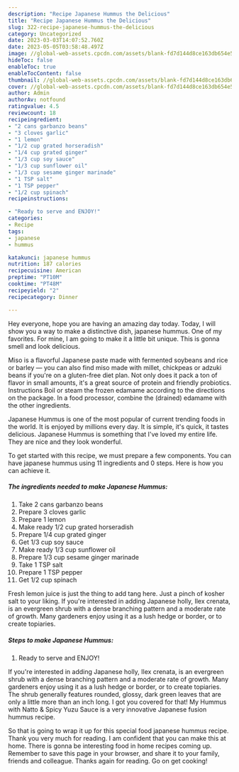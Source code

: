 ```yaml
---
description: "Recipe Japanese Hummus the Delicious"
title: "Recipe Japanese Hummus the Delicious"
slug: 322-recipe-japanese-hummus-the-delicious
category: Uncategorized
date: 2023-03-03T14:07:52.760Z
date: 2023-05-05T03:58:48.497Z
image: //global-web-assets.cpcdn.com/assets/blank-fd7d144d8ce163db654e5a02c40b08a2775adb7897d16e4062681dc7e1b2800f.png
hideToc: false
enableToc: true
enableTocContent: false
thumbnail: //global-web-assets.cpcdn.com/assets/blank-fd7d144d8ce163db654e5a02c40b08a2775adb7897d16e4062681dc7e1b2800f.png
cover: //global-web-assets.cpcdn.com/assets/blank-fd7d144d8ce163db654e5a02c40b08a2775adb7897d16e4062681dc7e1b2800f.png
author: Admin
authorAv: notfound
ratingvalue: 4.5
reviewcount: 18
recipeingredient:
- "2 cans garbanzo beans"
- "3 cloves garlic"
- "1 lemon"
- "1/2 cup grated horseradish"
- "1/4 cup grated ginger"
- "1/3 cup soy sauce"
- "1/3 cup sunflower oil"
- "1/3 cup sesame ginger marinade"
- "1 TSP salt"
- "1 TSP pepper"
- "1/2 cup spinach"
recipeinstructions:

- "Ready to serve and ENJOY!"
categories:
- Recipe
tags:
- japanese
- hummus

katakunci: japanese hummus 
nutrition: 187 calories
recipecuisine: American
preptime: "PT10M"
cooktime: "PT48M"
recipeyield: "2"
recipecategory: Dinner

---
```



Hey everyone, hope you are having an amazing day today. Today, I will show you a way to make a distinctive dish, japanese hummus. One of my favorites. For mine, I am going to make it a little bit unique. This is gonna smell and look delicious.

Miso is a flavorful Japanese paste made with fermented soybeans and rice or barley — you can also find miso made with millet, chickpeas or adzuki beans if you&#39;re on a gluten-free diet plan. Not only does it pack a ton of flavor in small amounts, it&#39;s a great source of protein and friendly probiotics. Instructions Boil or steam the frozen edamame according to the directions on the package. In a food processor, combine the (drained) edamame with the other ingredients.

Japanese Hummus is one of the most popular of current trending foods in the world. It is enjoyed by millions every day. It is simple, it's quick, it tastes delicious. Japanese Hummus is something that I've loved my entire life. They are nice and they look wonderful.


To get started with this recipe, we must prepare a few components. You can have japanese hummus using 11 ingredients and 0 steps. Here is how you can achieve it.

<!--inarticleads1-->

##### The ingredients needed to make Japanese Hummus:

1. Take 2 cans garbanzo beans
1. Prepare 3 cloves garlic
1. Prepare 1 lemon
1. Make ready 1/2 cup grated horseradish
1. Prepare 1/4 cup grated ginger
1. Get 1/3 cup soy sauce
1. Make ready 1/3 cup sunflower oil
1. Prepare 1/3 cup sesame ginger marinade
1. Take 1 TSP salt
1. Prepare 1 TSP pepper
1. Get 1/2 cup spinach


Fresh lemon juice is just the thing to add tang here. Just a pinch of kosher salt to your liking. If you&#39;re interested in adding Japanese holly, Ilex crenata, is an evergreen shrub with a dense branching pattern and a moderate rate of growth. Many gardeners enjoy using it as a lush hedge or border, or to create topiaries. 

<!--inarticleads2-->

##### Steps to make Japanese Hummus:


1. Ready to serve and ENJOY!

If you&#39;re interested in adding Japanese holly, Ilex crenata, is an evergreen shrub with a dense branching pattern and a moderate rate of growth. Many gardeners enjoy using it as a lush hedge or border, or to create topiaries. The shrub generally features rounded, glossy, dark green leaves that are only a little more than an inch long. I got you covered for that! My Hummus with Natto &amp; Spicy Yuzu Sauce is a very innovative Japanese fusion hummus recipe. 

So that is going to wrap it up for this special food japanese hummus recipe. Thank you very much for reading. I am confident that you can make this at home. There is gonna be interesting food in home recipes coming up. Remember to save this page in your browser, and share it to your family, friends and colleague. Thanks again for reading. Go on get cooking!
